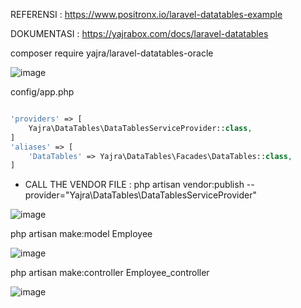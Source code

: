 REFERENSI : https://www.positronx.io/laravel-datatables-example

DOKUMENTASI : https://yajrabox.com/docs/laravel-datatables

composer require yajra/laravel-datatables-oracle

![image](https://user-images.githubusercontent.com/59097891/232092730-255ad08d-5c0e-4b1f-9050-8ff428a5bf5a.png)

config/app.php 

```php

'providers' => [
	Yajra\DataTables\DataTablesServiceProvider::class,
]
'aliases' => [
	'DataTables' => Yajra\DataTables\Facades\DataTables::class,
]

```

- CALL THE VENDOR FILE : php artisan vendor:publish --provider="Yajra\DataTables\DataTablesServiceProvider"

![image](https://user-images.githubusercontent.com/59097891/232093843-db591205-b8fe-4789-b8a6-3f4837fcd66c.png)

php artisan make:model Employee

![image](https://user-images.githubusercontent.com/59097891/232097891-deafa5ce-6591-4f8d-a09f-012814dedae7.png)

php artisan make:controller Employee_controller

![image](https://user-images.githubusercontent.com/59097891/232098015-72b83d2e-5a37-423f-9e3e-bb8c7c4707c3.png)


